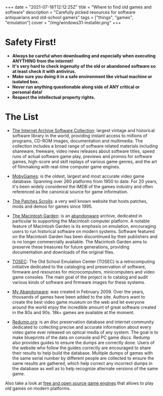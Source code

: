 +++
date = "2021-07-18T12:12:25Z"
title = "Where to find old games and software"
description = "Carefully picked resources for software antiquarians and old-school gamers"
tags = ["things", "games", "emulation"]
cover = "/img/windows31-installer.png"
+++

# Safety First!
- **Always be careful when downloading and especially when executing ANYTHING from the internet!**
- **It's very hard to check ingenuity of the old or abandoned software so at least check it with antivirus.**
- **Make sure you doing it in a safe environment like virtual machine or isolated box.**
- **Never run anything questionable along side of ANY critical or personal data!**
- **Respect the intellectual property rights.**

# The List
* [The Internet Archive Software Collection](https://archive.org/details/software/): largest vintage and historical software library in the world, providing instant access to millions of programs, CD-ROM images, documentation and multimedia. The collection includes a broad range of software related materials including shareware, freeware, video news releases about software titles, speed runs of actual software game play, previews and promos for software games, high-score and skill replays of various game genres, and the art of filmmaking with real-time computer game engines.

* [MobyGames](https://www.mobygames.com/): is the oldest, largest and most accurate video game database. Spanning over 260 platforms from 1950 to date. For 20 years, it's been widely considered the IMDB of the games industry and often referenced as the canonical source for game information.

* [The Patches Scrolls](https://www.patches-scrolls.de): a very well known website that hosts patches, mods and demos for games since 1995.

* [The Macintosh Garden](https://macintoshgarden.org/): is an [abandonware](https://en.wikipedia.org/wiki/Abandonware) archive, dedicated in particular to supporting the Macintosh computer platform. A notable feature of Macintosh Garden is its emphasis on emulation, encouraging users to run historical software on modern systems. Software featured on the Macintosh Garden has been discontinued by their publishers and is no longer commercially available. The Macintosh Garden aims to preserve these treasures for future generations, providing documentation and downloads of the original files.

* [TOSEC](https://www.tosecdev.org/): The Old School Emulation Center (TOSEC) is a retrocomputing initiative dedicated to the cataloging and preservation of software, firmware and resources for microcomputers, minicomputers and video game consoles. The main goal of the project is to catalog and audit various kinds of software and firmware images for these systems. 

* [My Abandonware](https://www.myabandonware.com/): was created in February 2009. Over the years, thousands of games have been added to the site. Authors want to create the best video game museum on the web and let everyone around the world enjoy the incredible amount of great software created in the 80s and 90s. 18k+ games are available at the moment.

* [Redump.org](http://redump.org/): is an disc preservation database and internet community dedicated to collecting precise and accurate information about every video game ever released on optical media of any system. The goal is to make blueprints of the data on console and PC game discs. Redump also provides guides to ensure the dumps are correctly done. Users of the website who follow the guides correctly are encouraged to share their results to help build the database. Multiple dumps of games with the same serial number by different people are collected to ensure the same results are gathered, which help correct any incorrect dumps in the database as well as to help recognize alternate versions of the same game.

Also take a look at [free and open source game engines](/posts/free-and-open-source-game-engines) that allows to play old games on modern platforms.